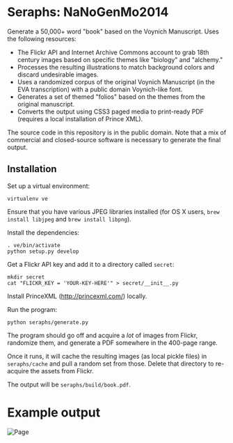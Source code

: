 Seraphs: NaNoGenMo2014
=============

Generate a 50,000+ word "book" based on the Voynich Manuscript. Uses the following resources:

* The Flickr API and Internet Archive Commons account to grab 18th century images based on specific themes like "biology" and "alchemy."
* Processes the resulting illustrations to match background colors and discard undesirable images.
* Uses a randomized corpus of the original Voynich Manuscript (in the EVA transcription) with a public domain Voynich-like font.
* Generates a set of themed "folios" based on the themes from the original manuscript.
* Converts the output using CSS3 paged media to print-ready PDF (requires a local installation of Prince XML).

The source code in this repository is in the public domain. Note that a mix of commercial and closed-source software is necessary to generate the final output.

Installation
------------

Set up a virtual environment:

```
virtualenv ve
````

Ensure that you have various JPEG libraries installed (for OS X users, `brew install libjpeg` and `brew install libpng`).

Install the dependencies:

```
. ve/bin/activate
python setup.py develop
```

Get a Flickr API key and add it to a directory called `secret`:

```
mkdir secret
cat "FLICKR_KEY = 'YOUR-KEY-HERE'" > secret/__init__.py
```

Install PrinceXML (http://princexml.com/) locally.

Run the program:

```
python seraphs/generate.py
```

The program should go off and acquire a _lot_ of images from Flickr, randomize them, and generate a PDF somewhere in the 400-page range.

Once it runs, it will cache the resulting images (as local pickle files) in `seraphs/cache` and pull a random set from those. Delete that directory to re-acquire the assets from Flickr.

The output will be `seraphs/build/book.pdf`.


Example output
==============

![Page](examples/page1.png)
